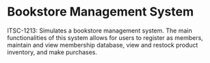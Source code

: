 # Bookstore Management System

ITSC-1213: Simulates a bookstore management system. The main functionalities of this system allows for users to register as members, maintain and view membership database, view and restock product inventory, and make purchases.
